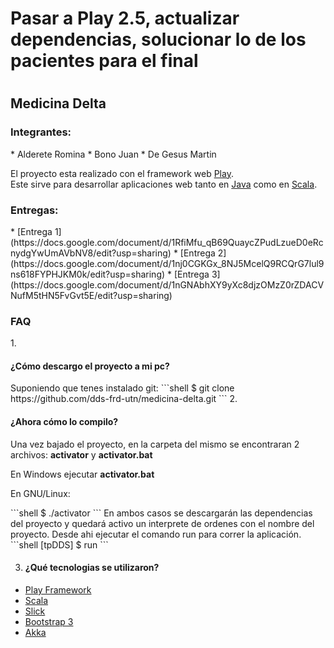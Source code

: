 <h1> Pasar a Play 2.5, actualizar dependencias, solucionar lo de los pacientes para el final <h1>

<h2>Medicina Delta</h2>

<h3>Integrantes:</h3>
* Alderete Romina
* Bono Juan 
* De Gesus Martin

El proyecto esta realizado con el framework web [Play](https://www.playframework.com/).<br>
Este sirve para desarrollar aplicaciones web tanto en [Java](https://www.java.com/es/) como en [Scala](http://www.scala-lang.org/).


<h3>Entregas:</h3>
* [Entrega 1](https://docs.google.com/document/d/1RfiMfu_qB69QuaycZPudLzueD0eRcnydgYwUmAVbNV8/edit?usp=sharing)
* [Entrega 2](https://docs.google.com/document/d/1nj0CGKGx_8NJ5McelQ9RCQrG7lul9ns618FYPHJKM0k/edit?usp=sharing)
* [Entrega 3](https://docs.google.com/document/d/1nGNAbhXY9yXc8djzOMzZ0rZDACVNufM5tHN5FvGvt5E/edit?usp=sharing)

<h3>FAQ</h3>
1. <h4><b>¿Cómo descargo el proyecto a mi pc?</b></h4>
  Suponiendo que tenes instalado git:
  ```shell
  $ git clone https://github.com/dds-frd-utn/medicina-delta.git
  ```
2. <h4><b>¿Ahora cómo lo compilo?</b></h4>
  Una vez bajado el proyecto, en la carpeta del mismo se encontraran 2 archivos: <b>activator</b> y <b>activator.bat</b>
  <p>En Windows ejecutar <b>activator.bat</b></p>
  <p>En GNU/Linux:</p>
  ```shell
  $ ./activator 
  ```
  En ambos casos se descargarán las dependencias del proyecto y quedará activo un interprete de ordenes con el nombre del      proyecto. Desde ahi ejecutar el comando run para correr la aplicación.
  ```shell
  [tpDDS] $ run
  ```

3. <h4><b>¿Qué tecnologias se utilizaron?</b></h4>
  * [Play Framework](https://www.playframework.com)
  * [Scala](http://www.scala-lang.org/)
  * [Slick](http://slick.typesafe.com/)
  * [Bootstrap 3](http://getbootstrap.com/)
  * [Akka](http://akka.io/)


